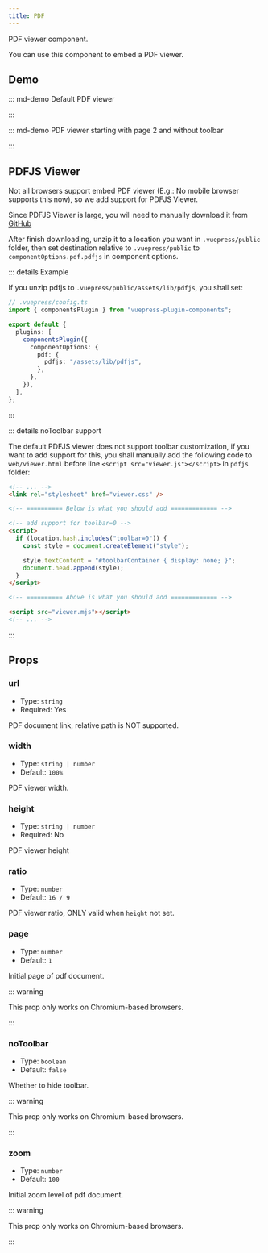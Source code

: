 ```yaml
---
title: PDF
---
```


PDF viewer component.

You can use this component to embed a PDF viewer.

<!-- more -->

## Demo

<!-- #region demo -->

::: md-demo Default PDF viewer

<PDF url="/assets/sample.pdf" />

:::

::: md-demo PDF viewer starting with page 2 and without toolbar

<PDF url="/assets/sample.pdf" page="2" no-toolbar />

:::

<!-- #endregion demo -->

## PDFJS Viewer

Not all browsers support embed PDF viewer (E.g.: No mobile browser supports this now), so we add support for PDFJS Viewer.

Since PDFJS Viewer is large, you will need to manually download it from [GitHub](https://github.com/mozilla/pdf.js/releases)

After finish downloading, unzip it to a location you want in `.vuepress/public` folder, then set destination relative to `.vuepress/public` to `componentOptions.pdf.pdfjs` in component options.

::: details Example

If you unzip pdfjs to `.vuepress/public/assets/lib/pdfjs`, you shall set:

```ts
// .vuepress/config.ts
import { componentsPlugin } from "vuepress-plugin-components";

export default {
  plugins: [
    componentsPlugin({
      componentOptions: {
        pdf: {
          pdfjs: "/assets/lib/pdfjs",
        },
      },
    }),
  ],
};
```

:::

::: details noToolbar support

The default PDFJS viewer does not support toolbar customization, if you want to add support for this, you shall manually add the following code to `web/viewer.html` before line `<script src="viewer.js"></script>` in `pdfjs` folder:

```html
<!-- ... -->
<link rel="stylesheet" href="viewer.css" />

<!-- ========== Below is what you should add ============= -->

<!-- add support for toolbar=0 -->
<script>
  if (location.hash.includes("toolbar=0")) {
    const style = document.createElement("style");

    style.textContent = "#toolbarContainer { display: none; }";
    document.head.append(style);
  }
</script>

<!-- ========== Above is what you should add ============= -->

<script src="viewer.mjs"></script>
<!-- ... -->
```

:::

## Props

### url

- Type: `string`
- Required: Yes

PDF document link, relative path is NOT supported.

### width

- Type: `string | number`
- Default: `100%`

PDF viewer width.

### height

- Type: `string | number`
- Required: No

PDF viewer height

### ratio

- Type: `number`
- Default: `16 / 9`

PDF viewer ratio, ONLY valid when `height` not set.

### page

- Type: `number`
- Default: `1`

Initial page of pdf document.

::: warning

This prop only works on Chromium-based browsers.

:::

### noToolbar

- Type: `boolean`
- Default: `false`

Whether to hide toolbar.

::: warning

This prop only works on Chromium-based browsers.

:::

### zoom

- Type: `number`
- Default: `100`

Initial zoom level of pdf document.

::: warning

This prop only works on Chromium-based browsers.

:::
